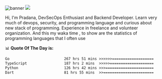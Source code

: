 ![banner](.github/banner-profile.jpeg)
<img src="https://user-images.githubusercontent.com/73097560/115834477-dbab4500-a447-11eb-908a-139a6edaec5c.gif"></p>

Hi, I'm Pradana, DevSecOps Enthusiast and Backend Developer. Learn very much of devops, security, and programming language and curious about new stack of programming. Experience in freelance and volunteer organization. And this my waka time , to show are the statistics of programming languages that I often use

📊 **Quote Of The Day is:**
<!--START_SECTION:waka-->

```txt
Go                         267 hrs 51 mins >>>>>>===================   25.90 %
TypeScript                 187 hrs 2 mins  >>>>>====================   18.09 %
Python                     126 hrs 42 mins >>>======================   12.25 %
Dart                       81 hrs 55 mins  >>=======================   07.92 %
```

<!--END_SECTION:waka-->
